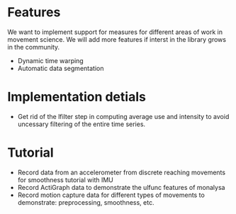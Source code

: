 
# Features
We want to implement support for measures for different areas of work in movement science. We will add more features if interst in the library grows in the community.
* Dynamic time warping
* Automatic data segmentation


# Implementation detials
* Get rid of the lfilter step in computing average use and intensity to avoid uncessary filtering of the entire time series.

# Tutorial
* Record data from an accelerometer from discrete reaching movements for smoothness tutorial with IMU
* Record ActiGraph data to demonstrate the ulfunc features of monalysa
* Record motion capture data for different types of movements to demonstrate: preprocessing, smoothness, etc.
